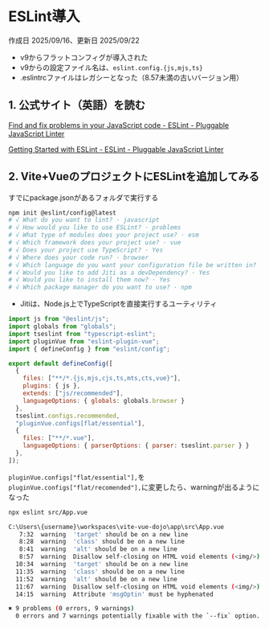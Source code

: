 # ESLint導入

作成日 2025/09/16、更新日 2025/09/22

- v9からフラットコンフィグが導入された
- v9からの設定ファイル名は、`eslint.config.{js,mjs,ts}`
- .eslintrcファイルはレガシーとなった（8.57未満の古いバージョン用）

## 1. 公式サイト（英語）を読む

[Find and fix problems in your JavaScript code - ESLint - Pluggable JavaScript Linter](https://eslint.org/)

[Getting Started with ESLint - ESLint - Pluggable JavaScript Linter](https://eslint.org/docs/latest/use/getting-started)

## 2. Vite+VueのプロジェクトにESLintを追加してみる

すでにpackage.jsonがあるフォルダで実行する

```bash
npm init @eslint/config@latest
# √ What do you want to lint? · javascript
# √ How would you like to use ESLint? · problems
# √ What type of modules does your project use? · esm
# √ Which framework does your project use? · vue
# √ Does your project use TypeScript? · Yes
# √ Where does your code run? · browser
# √ Which language do you want your configuration file be written in? · ts
# √ Would you like to add Jiti as a devDependency? · Yes
# √ Would you like to install them now? · Yes
# √ Which package manager do you want to use? · npm
```

- Jitiは、Node.js上でTypeScriptを直接実行するユーティリティ

```javascript
import js from "@eslint/js";
import globals from "globals";
import tseslint from "typescript-eslint";
import pluginVue from "eslint-plugin-vue";
import { defineConfig } from "eslint/config";

export default defineConfig([
  { 
    files: ["**/*.{js,mjs,cjs,ts,mts,cts,vue}"], 
    plugins: { js }, 
    extends: ["js/recommended"], 
    languageOptions: { globals: globals.browser } 
  },
  tseslint.configs.recommended,
  "pluginVue.configs[flat/essential"],
  { 
    files: ["**/*.vue"], 
    languageOptions: { parserOptions: { parser: tseslint.parser } }
  },
]);
```

`pluginVue.configs["flat/essential"],`を`pluginVue.configs["flat/recomended"],`に変更したら、warningが出るようになった

```bash
npx eslint src/App.vue

C:\Users\{username}\workspaces\vite-vue-dojo\app\src\App.vue
   7:32  warning  'target' should be on a new line                      vue/max-attributes-per-line
   8:28  warning  'class' should be on a new line                       vue/max-attributes-per-line
   8:41  warning  'alt' should be on a new line                         vue/max-attributes-per-line
   8:57  warning  Disallow self-closing on HTML void elements (<img/>)  vue/html-self-closing
  10:34  warning  'target' should be on a new line                      vue/max-attributes-per-line
  11:35  warning  'class' should be on a new line                       vue/max-attributes-per-line
  11:52  warning  'alt' should be on a new line                         vue/max-attributes-per-line
  11:67  warning  Disallow self-closing on HTML void elements (<img/>)  vue/html-self-closing
  14:15  warning  Attribute 'msgOptin' must be hyphenated               vue/attribute-hyphenation

✖ 9 problems (0 errors, 9 warnings)
  0 errors and 7 warnings potentially fixable with the `--fix` option.
```
